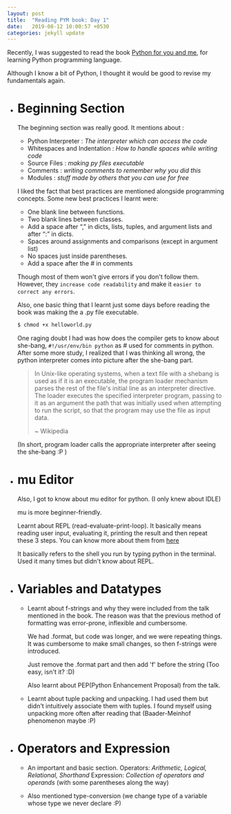 ```yaml
---
layout: post
title:  "Reading PYM book: Day 1"
date:   2019-08-12 10:00:57 +0530
categories: jekyll update
---
```

Recently, I was suggested to read the book [Python for you and me][pym-book-link], for learning Python programming language.

Although I know a bit of Python, I thought it would be good to revise my fundamentals again.

- # Beginning Section
   The beginning section was really good. It mentions about : 
   + Python Interpreter : _The interpreter which can access the code_
   + Whitespaces and Indentation : _How to handle spaces while writing code_
   + Source Files : _making py files executable_ 
   + Comments : _writing comments to remember why you did this_
   + Modules : _stuff made by others that you can use for free_
   

   I liked the fact that best practices are mentioned alongside programming concepts. 
   Some new best practices I learnt were: 
   + One blank line between functions.
   + Two blank lines between classes.
   + Add a space after “,” in dicts, lists, tuples, and argument lists and after “:” in dicts.
   + Spaces around assignments and comparisons (except in argument list)
   + No spaces just inside parentheses.
   + Add a space after the # in comments

   Though most of them won't give errors if you don't follow them. However, they `increase code readability` and make it `easier to correct any errors`.

   Also,  one basic thing that I learnt just some days before reading the book was making the a .py file executable.
   ```bash
   $ chmod +x helloworld.py
   ```
   One raging doubt I had was how does the compiler gets to know about she-bang,
   `#!/usr/env/bin python` as # used for comments in python.
   After some more study, I realized that I was thinking all wrong, the python interpreter comes into picture after the she-bang part.
   
   > In Unix-like operating systems, when a text file with a shebang is used as if it is an executable, the program loader mechanism parses the rest of the file's initial line as an interpreter directive. 
   > The loader executes the specified interpreter program, passing to it as an argument the path that was initially used when attempting to run the script, so that the program may use the file as input data.
   > 
   > ~ Wikipedia
   
  (In short, program loader calls the appropriate interpreter after seeing the she-bang :P )
 
- # mu Editor
   Also, I got to know about mu editor for python. (I only knew about IDLE) 
   
   mu is more beginner-friendly. 

   Learnt about REPL (read-evaluate-print-loop). It basically means reading user input, evaluating it, printing the result and then repeat these 3 steps.
   You can know more about them from [here][repl-link]
   
   It basically refers to the shell you run by typing python in the terminal. Used it many times but didn't know about REPL.  

- # Variables and Datatypes
   + Learnt about f-strings and why they were included from the talk mentioned in the book.
     The reason was that the previous method of formatting was error-prone, inflexible and cumbersome.  

     We had .format, but code was longer, and we were repeating things. It was cumbersome to make small changes, so then f-strings were introduced.
 
     Just remove the .format part and then add 'f' before the string
     (Too easy, isn't it? :D)
  
     Also learnt about PEP(Python Enhancement Proposal) from the talk.
     
   + Learnt about tuple packing and unpacking. I had used them but didn't intuitively associate them with tuples.
     I found myself using unpacking more often after reading that (Baader-Meinhof phenomenon maybe :P)

- # Operators and Expression 
   + An important and basic section. 
     Operators: _Arithmetic, Logical, Relational, Shorthand_ 
     Expression: _Collection of operators and operands_ (with some parentheses along the way)

   + Also mentioned type-conversion (we change type of a variable whose type we never declare :P)

[pym-book-link]: https://pymbook.readthedocs.io/en/latest/
[repl-link]: https://pythonprogramminglanguage.com/repl/
[github-pages]: https://pages.github.com/

